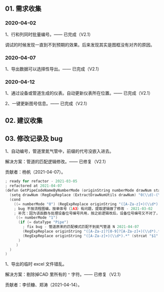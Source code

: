 ## 01. 需求收集

### 2020-04-02

1、行和列同时批量编号。—— 已完成（V2.1）

调试的时候发现一直到不到预期的效果。后来发现其实是图框没有对齐的原因。

### 2020-04-07

1、导出数据可以选择性导出。—— 已完成（V2.1）

### 2020-04-12

1、通过设备或管道生成的仪表。自动更新仪表所在位置。—— 已完成（V2.1）

2、一键更新图号信息。—— 已完成（V2.1）

## 02. 建议收集

## 03. 修改记录及 bug

1、自动编号，管道里氮气管中，前缀的代号没嵌入进去。

解决方案：管道的匹配逻辑修改。—— 已修复（V2.1）

贡献者：杨帆（2021-04-07）。

```c
; ready for refactor - 2021-03-05
; refactored at 2021-04-07
(defun GetPipeCodeNameByNumberMode (originString numberMode drawNum startNumberString dataType /) 
  (setq drawNum (RegExpReplace (ExtractDrawNumUtils drawNum) "0(\\d)-(\\d*)" (strcat "$1" "$2") nil nil))
  (cond 
    ((= numberMode "0") (RegExpReplace originString "([A-Za-z]+)(\\d*).*" (strcat "$1" startNumberString drawNum "$2") nil nil))
    ; bug 不按流程图编，按单体号（1A3）有问题，提取逻辑做了修改 - 2021-03-02
    ; 补充：因为该函数与处理设备位号编号共用，按之前逻辑改后，设备位号编号又不对了，目前加了分支处理 - 2021-03-05
     ((= numberMode "1") 
      (if (= dataType "Pipe") 
        ; fix bug - 管道原来的匹配模式匹配不到氮气管道 N 2021-04-07
        (RegExpReplace originString "([A-Za-z]?[0-9]?[A-Za-z]+)(\\d*).*" (strcat "$1" startNumberString "$2") nil nil)
        (RegExpReplace originString "([A-Za-z]+)(\\d*).*" (strcat "$1" startNumberString "$2") nil nil)
      )
     )
  ) 
)
```

1、导出的临时 excel 文件错乱。

解决方案：剔除掉CAD 里所有的 `"` 字符。—— 已修复（V2.1）

贡献者：李侦糠、郑涛（2021-04-14）。